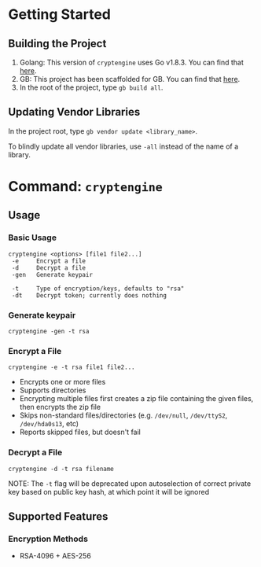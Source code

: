 # Getting Started

## Building the Project

1) Golang: This version of `cryptengine` uses Go v1.8.3. You can find that [here](https://golang.org/dl/).
2) GB: This project has been scaffolded for GB. You can find that [here](https://getgb.io/docs/install/).
3) In the root of the project, type `gb build all`.

## Updating Vendor Libraries

In the project root, type `gb vendor update <library_name>`.

To blindly update all vendor libraries, use `-all` instead of the name of a library.

# Command: `cryptengine`

## Usage

### Basic Usage
```
cryptengine <options> [file1 file2...]
 -e     Encrypt a file
 -d     Decrypt a file
 -gen   Generate keypair
 
 -t     Type of encryption/keys, defaults to "rsa"
 -dt    Decrypt token; currently does nothing
```

### Generate keypair
```
cryptengine -gen -t rsa
```

### Encrypt a File
```
cryptengine -e -t rsa file1 file2...
```

* Encrypts one or more files
* Supports directories
* Encrypting multiple files first creates a zip file containing the given files, then encrypts the zip file
* Skips non-standard files/directories (e.g. `/dev/null`, `/dev/ttyS2`, `/dev/hda0s13`, etc)
* Reports skipped files, but doesn't fail

### Decrypt a File
```
cryptengine -d -t rsa filename
```

NOTE: The `-t` flag will be deprecated upon autoselection of correct private key based on public key hash, at which point it will be ignored

## Supported Features

### Encryption Methods

* RSA-4096 + AES-256

